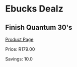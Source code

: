 
# Ebucks Dealz
## Finish Quantum 30's
[Product Page](https://www.ebucks.com/web/shop/productSelected.do?prodId=380879268&catId=908586136)

Price: R179.00

Savings: 10.0


	